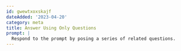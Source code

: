 ```yaml
---
id: gwewtxoxskajf
dateAdded: '2023-04-20'
category: meta
title: Answer Using Only Questions
prompt: |
  Respond to the prompt by posing a series of related questions.
---
```

